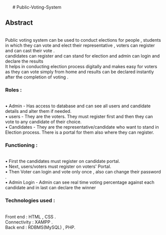 <ul># Public-Voting-System</ul>
<h2>Abstract</h2><br>
Public voting system can be used to conduct elections for people , students in which they
can vote and elect their representative , voters can register and can cast their vote . <br>
candidates can register and can stand for election and admin can login and declare the
results<br>
It helps in conducting election process digitally and makes easy for voters as they can vote
simply from home and results can be declared instantly after the completion of voting .<br>

<h3>Roles :</h3><br>
  • Admin - Has access to database and can see all users and candidate details and alter
    them if needed.<br>
  • users - They are the voters. They must register first and then they can vote to any
    candidate of their choice.<br>
  • Candidates - They are the representative/candidate who want to stand in Election
    process. There is a portal for them also where they can register.<br>
<h3>Functioning :</h3><br>
  • First the candidates must register on candidate portal.<br>
  • Next, users/voters must register on voters' Portal.<br>
  • Then Voter can login and vote only once , also can change their password .<br>
  • Admin Login - Admin can see real time voting percentage against each candidate and
    in last can declare the winner<br>
<h3>Technologies used :</h3><br>
  Front end : HTML , CSS .<br>
  Connectivity : XAMPP .<br>
  Back end : RDBMS(MySQL) , PHP.<br>

